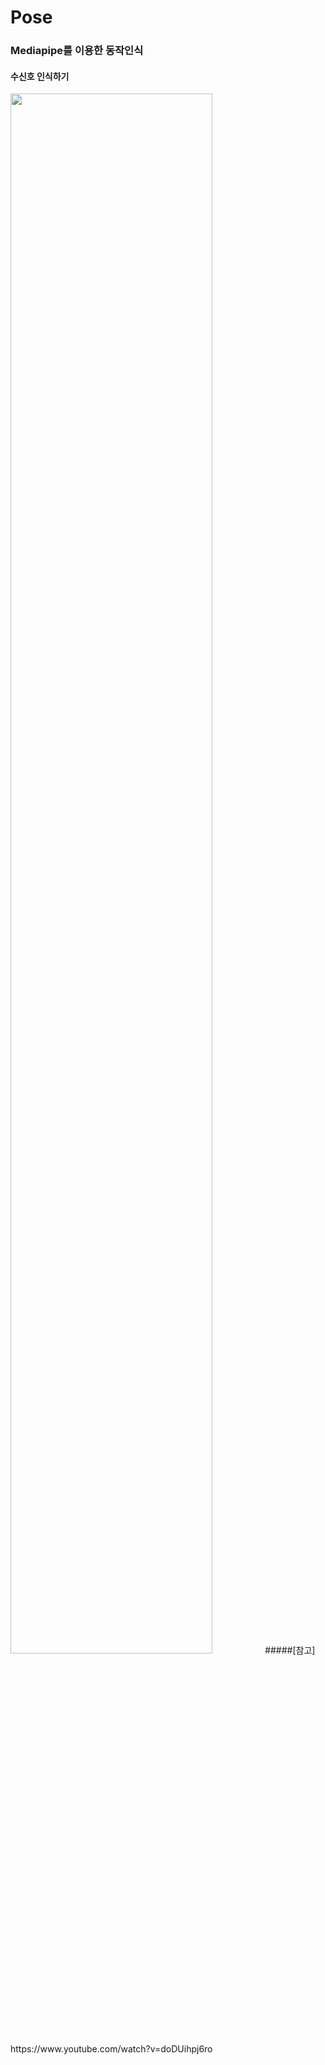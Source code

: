 # Pose
### Mediapipe를 이용한 동작인식
#### 수신호 인식하기
<img width="80%" src="https://user-images.githubusercontent.com/110520273/202902919-19402148-b1d5-4925-aec1-a06eded3135e.gif"/>
#####[참고] https://www.youtube.com/watch?v=doDUihpj6ro
